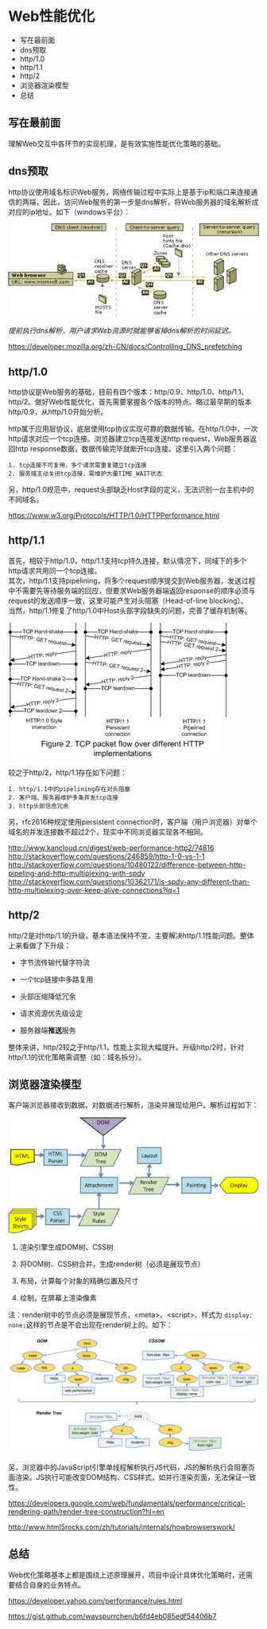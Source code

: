 # Web性能优化 #
- 写在最前面
- dns预取
- http/1.0
- http/1.1
- http/2
- 浏览器渲染模型
- 总结


## 写在最前面 ##

理解Web交互中各环节的实现机理，是有效实施性能优化策略的基础。


## dns预取 ##

http协议使用域名标识Web服务，网络传输过程中实际上是基于ip和端口来连接通信的两端，因此，访问Web服务的第一步是dns解析，将Web服务器的域名解析成对应的ip地址。如下（windows平台）：

![dns resolution](./dns-resolution.gif)

*提前执行dns解析，用户请求Web资源时就能够省掉dns解析的时间延迟。*

<https://developer.mozilla.org/zh-CN/docs/Controlling_DNS_prefetching>


## http/1.0 ##

http协议是Web服务的基础，目前有四个版本：http/0.9、http/1.0、http/1.1、http/2。做好Web性能优化，首先需要掌握各个版本的特点。略过最早期的版本http/0.9，从http/1.0开始分析。

http属于应用层协议，底层使用tcp协议实现可靠的数据传输。在http/1.0中，一次http请求对应一个tcp连接。浏览器建立tcp连接发送http request，Web服务器返回http response数据，数据传输完毕就断开tcp连接。这里引入两个问题：

    1. tcp连接不可复用，多个请求需重复建立tcp连接
    2. 服务端主动关闭tcp连接，需维护大量TIME_WAIT状态

另，http/1.0规范中，request头部缺乏Host字段的定义，无法识别一台主机中的不同域名。


<https://www.w3.org/Protocols/HTTP/1.0/HTTPPerformance.html>


## http/1.1 ##

首先，相较于http/1.0，http/1.1支持tcp持久连接，默认情况下，同域下的多个http请求共用同一个tcp连接。<br />
其次，http/1.1支持pipelining，将多个request顺序提交到Web服务器，发送过程中不需要先等待服务端的回应，但要求Web服务器端返回response的顺序必须与request的发送顺序一致，这里可能产生对头阻塞（Head-of-line blocking）。<br />
当然，http/1.1修复了http/1.0中Host头部字段缺失的问题，完善了缓存机制等。

![http pipelining](./HTTP_pipelining2.png)

较之于http/2，http/1.1存在如下问题：

    1. http/1.1中的pipelining存在对头阻塞
    2. 客户端、服务器维护多条并发tcp连接
    3. http头部信息冗余

另，rfc2616种规定使用persistent connection时，客户端（用户浏览器）对单个域名的并发连接数不超过2个，现实中不同浏览器实现各不相同。

<http://www.kancloud.cn/digest/web-performance-http2/74816> <br />
<http://stackoverflow.com/questions/246859/http-1-0-vs-1-1> <br />
<http://stackoverflow.com/questions/10480122/difference-between-http-pipeling-and-http-multiplexing-with-spdy> <br />
<http://stackoverflow.com/questions/10362171/is-spdy-any-different-than-http-multiplexing-over-keep-alive-connections?lq=1>


## http/2 ##

http/2是对http/1.1的升级，基本语法保持不变，主要解决http/1.1性能问题。整体上来看做了下升级：

- 字节流传输代替字符流

- 一个tcp链接中多路复用

- 头部压缩降低冗余

- 请求资源优先级设定

- 服务器端<b>推送</b>服务

整体来讲，http/2较之于http/1.1，性能上实现大幅提升。升级http/2时，针对http/1.1的优化策略需调整（如：域名拆分）。


## 浏览器渲染模型 ##

客户端浏览器接收到数据，对数据进行解析，渲染并展现给用户。解析过程如下：

![webkit render flow](./webkitflow.png)

1. 渲染引擎生成DOM树、CSS树

2. 将DOM树、CSS树合并，生成render树（必须是展现节点）

3. 布局，计算每个对象的精确位置及尺寸

4. 绘制，在屏幕上渲染像素

注：render树中的节点必须是展现节点，&lt;meta&gt;、&lt;script&gt;、样式为 `display: none;`这样的节点是不会出现在render树上的。如下：

![render tree](./render-tree-construction.png)

另，浏览器中的JavaScript引擎单线程解析执行JS代码，JS的解析执行会阻塞页面渲染。JS执行可能改变DOM结构、CSS样式，如并行渲染页面，无法保证一致性。

<https://developers.google.com/web/fundamentals/performance/critical-rendering-path/render-tree-construction?hl=en>

<http://www.html5rocks.com/zh/tutorials/internals/howbrowserswork/>


## 总结 ##

Web优化策略基本上都是围绕上述原理展开，项目中设计具体优化策略时，还需要结合自身的业务特点。

<https://developer.yahoo.com/performance/rules.html>

<https://gist.github.com/wayspurrchen/b6fd4eb085edf54406b7>

